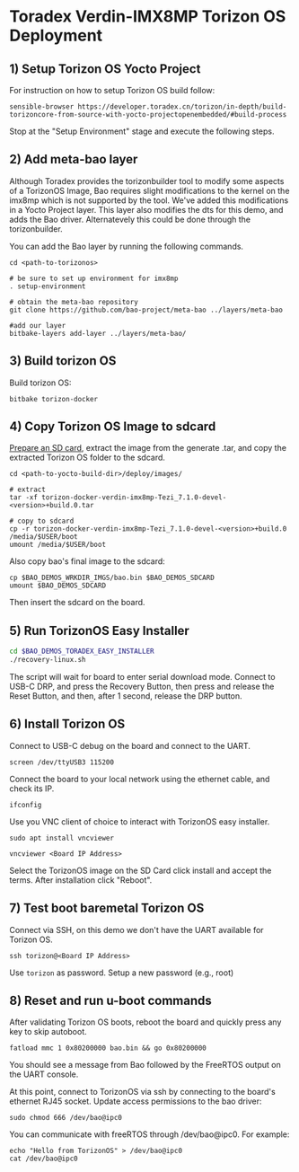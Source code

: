 # Toradex Verdin-IMX8MP Torizon OS Deployment

<!--- instruction#1 -->
## 1) Setup Torizon OS Yocto Project

For instruction on how to setup Torizon OS build follow:

```shell
sensible-browser https://developer.toradex.cn/torizon/in-depth/build-torizoncore-from-source-with-yocto-projectopenembedded/#build-process
```

Stop at the "Setup Environment" stage and execute the following steps.


<!--- instruction#2 -->
## 2) Add meta-bao layer

Although Toradex provides the torizonbuilder tool to modify some aspects of a
TorizonOS Image, Bao requires slight modifications to the kernel on the imx8mp
which is not supported by the tool. We've added this modifications in a Yocto
Project layer. This layer also modifies the dts for this demo, and adds the Bao
driver. Alternatevely this could be done through the torizonbuilder.

You can add the Bao layer by running the following commands.

``` shell
cd <path-to-torizonos>

# be sure to set up environment for imx8mp
. setup-environment

# obtain the meta-bao repository
git clone https://github.com/bao-project/meta-bao ../layers/meta-bao

#add our layer
bitbake-layers add-layer ../layers/meta-bao/
```


<!--- instruction#3 -->
## 3) Build torizon OS

Build torizon OS:

``` shell
bitbake torizon-docker
```


<!--- instruction#4 -->
## 4) Copy Torizon OS Image to sdcard

[Prepare an SD card](./../../platforms/sdcard.md), extract the image from the
generate .tar, and copy the extracted Torizon OS folder to the sdcard.

``` shell
cd <path-to-yocto-build-dir>/deploy/images/

# extract
tar -xf torizon-docker-verdin-imx8mp-Tezi_7.1.0-devel-<version>+build.0.tar

# copy to sdcard
cp -r torizon-docker-verdin-imx8mp-Tezi_7.1.0-devel-<version>+build.0 /media/$USER/boot
umount /media/$USER/boot
```

Also copy bao's final image to the sdcard:

```
cp $BAO_DEMOS_WRKDIR_IMGS/bao.bin $BAO_DEMOS_SDCARD
umount $BAO_DEMOS_SDCARD
```

Then insert the sdcard on the board.


<!--- instruction#5 -->
## 5) Run TorizonOS Easy Installer

``` sh
cd $BAO_DEMOS_TORADEX_EASY_INSTALLER
./recovery-linux.sh
```

The script will wait for board to enter serial download mode.
Connect to USB-C DRP, and press the Recovery Button, then press and
release the Reset Button, and then, after 1 second, release the DRP button.


<!--- instruction#6 -->
## 6) Install Torizon OS

Connect to USB-C debug on the board and connect to the UART.

``` shell
screen /dev/ttyUSB3 115200
```

Connect the board to your local network using the ethernet cable, and check its
IP.

``` shell
ifconfig
``` 

Use you VNC client of choice to interact with TorizonOS easy installer.
``` shell
sudo apt install vncviewer
```
``` shell
vncviewer <Board IP Address>
```

Select the TorizonOS image on the SD Card click install and accept the terms.
After installation click "Reboot".


<!--- instruction#7 -->
## 7) Test boot baremetal Torizon OS

Connect via SSH, on this demo we don't have the UART available for Torizon OS.

``` shell
ssh torizon@<Board IP Address>
```

Use `torizon` as password.
Setup a new password (e.g., root)


<!--- instruction#8 -->
## 8) Reset and run u-boot commands

After validating Torizon OS boots, reboot the board and quickly press any key
to skip autoboot.

```
fatload mmc 1 0x80200000 bao.bin && go 0x80200000
```

You should see a message from Bao followed by the FreeRTOS output on the UART
console.

At this point, connect to TorizonOS via ssh by connecting to the board's
ethernet RJ45 socket.
Update access permissions to the bao driver:

``` shell
sudo chmod 666 /dev/bao@ipc0
```

You can communicate with freeRTOS through /dev/bao@ipc0. For example:

``` shell
echo "Hello from TorizonOS" > /dev/bao@ipc0
cat /dev/bao@ipc0
```

<!--- instruction#end -->

